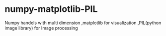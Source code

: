# numpy-matplotlib-PIL
Numpy handels with multi dimension ,matplotlib for visualization ,PIL(python image library) for Image processing

